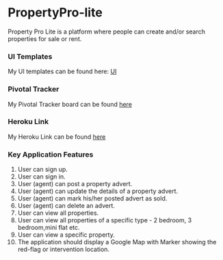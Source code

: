 
<!-- [![Build Status](https://travis-ci.org/G-Chilie/PropertyPro-lite.svg?branch=develop)](https://travis-ci.org/G-Chilie/PropertyPro-lite)   -->
<!-- [![Coverage Status](https://coveralls.io/repos/github/G-Chilie/PropertyPro-lite/badge.svg)](https://coveralls.io/github/G-Chilie/PropertyPro-lite) -->
<!-- [![Maintainability](https://api.codeclimate.com/v1/badges/d3157c3a87b750e5a790/maintainability)](https://codeclimate.com/github/G-Chilie/PropertyPro-lite/maintainability) -->

# PropertyPro-lite
Property Pro Lite is a platform where people can create and/or search properties for sale or rent.

### UI Templates
My UI templates can be found here: [ UI ](https://g-chilie.github.io/PropertyPro-lite/)


### Pivotal Tracker
My Pivotal Tracker board can be found [ here ](https://www.pivotaltracker.com/n/projects/2356842)

### Heroku Link
My Heroku Link can be found [ here ](https://propertypro-lite-challenge.herokuapp.com/)


### Key Application Features
1. User can sign up.
2. User can sign in.
3. User (agent) can post a property advert.
4. User (agent) can update the details of a property advert.
5. User (agent) can mark his/her posted advert as sold.
6. User (agent) can delete an advert.
7. User can view all properties.
8. User can view all properties of a specific type - 2 bedroom, 3 bedroom,mini flat etc.
9. User can view a specific property.
10. The application should display a Google Map with Marker showing the red-flag or intervention location.
